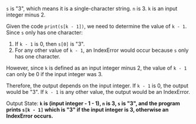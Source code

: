 `s` is "3", which means it is a single-character string. `n` is 3. `k` is an input integer minus 2.

Given the code `print(s[k - 1])`, we need to determine the value of `k - 1`. Since `s` only has one character:

1. If `k - 1` is 0, then `s[0]` is "3".
2. For any other value of `k - 1`, an IndexError would occur because `s` only has one character.

However, since `k` is defined as an input integer minus 2, the value of `k - 1` can only be 0 if the input integer was 3.

Therefore, the output depends on the input integer. If `k - 1` is 0, the output would be "3". If `k - 1` is any other value, the output would be an IndexError.

Output State: **`k` is (input integer - 1 - 1), `n` is 3, `s` is "3", and the program prints `s[k - 1]` which is "3" if the input integer is 3, otherwise an IndexError occurs.**